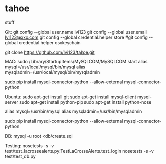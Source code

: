 tahoe
=====
stuff

Git:
git config --global user.name lvi123
git config --global user.email lvi123@xxx.com
git config --global credential.helper store
#git config --global credential.helper osxkeychain

git clone https://github.com/lvi123/tahoe.git

MAC:
sudo /Library/StartupItems/MySQLCOM/MySQLCOM start
alias mysql=/usr/local/mysql/bin/mysql
alias mysqladmin=/usr/local/mysql/bin/mysqladmin

sudo pip install mysql-connector-python --allow-external mysql-connector-python

Ubuntu:
sudo apt-get install git
sudo apt-get install mysql-client mysql-server
sudo apt-get install python-pip 
sudo apt-get install python-nose

alias mysql=/usr/bin/mysql
alias mysqladmin=/usr/bin/mysqladmin  

sudo pip install mysql-connector-python --allow-external mysql-connector-python 

DB:
mysql -u root <db/create.sql 

Testing:
nosetests -s -v test/test_lacrossealerts.py:TestLaCrosseAlerts.test_login
nosetests -s -v test/test_db.py
